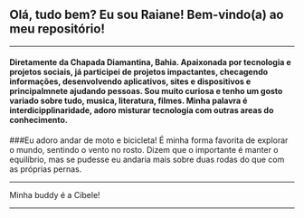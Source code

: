 ## Olá, tudo bem? Eu sou Raiane! Bem-vindo(a) ao meu repositório!

***

#### Diretamente da Chapada Diamantina, Bahia. Apaixonada por tecnologia e projetos sociais, já participei de projetos impactantes, checagendo informações, desenvolvendo aplicativos, sites e dispositivos e principalmnete ajudando pessoas. Sou muito  curiosa e tenho um gosto variado sobre tudo, musica, literatura, filmes. Minha palavra é interdicipplinaridade, adoro misturar tecnologia com outras areas do conhecimento. 


###Eu adoro andar de moto e bicicleta! É minha forma favorita de explorar o mundo, sentindo o vento no rosto. Dizem que o importante é manter o equilíbrio, mas se pudesse eu andaria mais sobre duas rodas do que com as próprias pernas.

***

Minha buddy é a Cibele!

***











<!--
**raianeab/raianeab** is a ✨ _special_ ✨ repository because its `README.md` (this file) appears on your GitHub profile.

Here are some ideas to get you started:

- 🔭 I’m currently working on ...
- 🌱 I’m currently learning ...
- 👯 I’m looking to collaborate on ...
- 🤔 I’m looking for help with ...
- 💬 Ask me about ...
- 📫 How to reach me: ...
- 😄 Pronouns: ...
- ⚡ Fun fact: ...
-->
